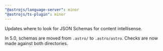 ```yaml
---
"@astrojs/language-server": minor
"@astrojs/ts-plugin": minor
---
```


Updates where to look for JSON Schemas for content intellisense.

In 5.0, schemas are moved from `.astro/` to `.astro/astro`. Checks are now made against both directories.
